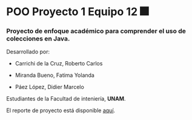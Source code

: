 # POO Proyecto 1 Equipo 12 :fireworks:
### Proyecto de enfoque académico para comprender el uso de colecciones en Java.

Desarrollado por:

-  Carrichi de la Cruz, Roberto Carlos

-  Miranda Bueno, Fatima Yolanda

- Páez López, Didier Marcelo

Estudiantes de la Facultad de inteniería, **UNAM**.

El reporte de proyecto está disponible [aquí](https://www.overleaf.com/read/mmdxqmkpcyzc).
